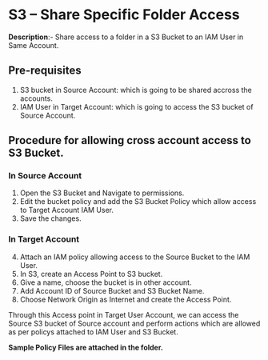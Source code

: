 # S3 – Share Specific Folder Access
**Description**:- Share access to a folder in a S3 Bucket to an IAM User in Same Account.

## Pre-requisites
1. S3 bucket in Source Account: which is going to be shared accross the accounts.
2. IAM User in Target Account: which is going to access the S3 bucket of Source Account.

## Procedure for allowing cross account access to S3 Bucket.
### In Source Account
1. Open the S3 Bucket and Navigate to permissions.
2. Edit the bucket policy and add the S3 Bucket Policy which allow access to Target Account IAM User.
3. Save the changes.

### In Target Account
4. Attach an IAM policy allowing access to the Source Bucket to the IAM User.
5. In S3, create an Access Point to S3 bucket.
6. Give a name, choose the bucket is in other account.
7. Add Account ID of Source Bucket and S3 Bucket Name.
8. Choose Network Origin as Internet and create the Access Point.

Through this Access point in Target User Account, we can access the Source S3 bucket of Source account and perform actions which are allowed as per policys attached to IAM User and S3 Bucket.

**Sample Policy Files are attached in the folder.**


